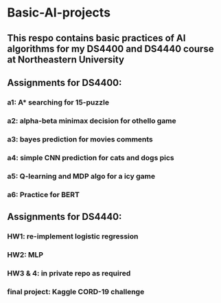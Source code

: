 # Basic-AI-projects

## This respo contains basic practices of AI algorithms for my DS4400 and DS4440 course at Northeastern University

## Assignments for DS4400:

### a1: A* searching for 15-puzzle

### a2: alpha-beta minimax decision for othello game

### a3: bayes prediction for movies comments

### a4: simple CNN prediction for cats and dogs pics 

### a5: Q-learning and MDP algo for a icy game 

### a6: Practice for BERT

## Assignments for DS4440:

### HW1: re-implement logistic regression

### HW2: MLP

### HW3 & 4: in private repo as required

### final project: Kaggle CORD-19 challenge 


